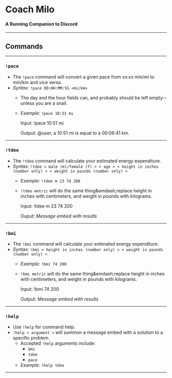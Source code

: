 # Coach Milo
#### A Running Companion to Discord
---
## Commands
---
### `!pace`
- The `!pace` command will convert a given pace from xx:xx min/mi to min/km and vice versa.
- *Syntax:* `!pace DD:HH:MM:SS <mi/km>`
  - The day and the hour fields can, and probably should be left empty--unless you are a snail.
  - *Example:* `!pace 10:51 mi`


    Input:
    !pace 10:51 mi

    Output:
    @user, a 10:51 mi is equal to a 00:06:41 km.

---
### `!tdee`
- The `!tdee` command will calculate your estimated energy expenditure.
- *Syntax:* `!tdee < male (m)/female (f) > < age > < height in inches (number only) > < weight in pounds (number only) >`
  - *Example:* `!tdee m 23 74 200`
  - `!tdee metric` will do the same thing&emdash;replace height in inches with centimeters, and weight in pounds with kilograms.


    Input:
    !tdee m 23 74 200

    Ouput:
    *Message embed with results*

---
### `!bmi`
- The `!bmi` command will calculate your estimated energy expenditure.
- *Syntax:* `!bmi < height in inches (number only) > < weight in pounds (number only) >`
  - *Example:* `!bmi 74 200`
  - `!bmi metric` will do the same thing&emdash;replace height in inches with centimeters, and weight in pounds with kilograms. 


    Input:
    !bmi 74 200

    Output:
    *Message embed with results*

---
### `!help`
- Use `!help` for command help.
- `!help < argument >` will summon a message embed with a solution to a specific problem.
  - Accepted `!help` arguments include:
    - `bmi`
    - `tdee`
    - `pace`
  - *Example:* `!help tdee`

---


